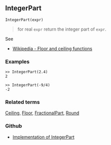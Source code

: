 ## IntegerPart

```
IntegerPart(expr)
```

> for real `expr` return the integer part of `expr`.
 
See
* [Wikipedia - Floor and ceiling functions](https://en.wikipedia.org/wiki/Floor_and_ceiling_functions)

### Examples

```
>> IntegerPart(2.4)
2

>> IntegerPart(-9/4)
-2
```

### Related terms 
[Ceiling](Ceiling.md), [Floor](Floor.md), [FractionalPart](FractionalPart.md), [Round](Round.md)

### Github

* [Implementation of IntegerPart](https://github.com/axkr/symja_android_library/blob/master/symja_android_library/matheclipse-core/src/main/java/org/matheclipse/core/builtin/IntegerFunctions.java#L961) 
